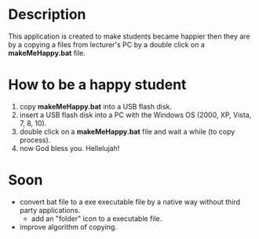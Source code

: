 # Description #
This application is created to make students became happier then they are by a copying a files from lecturer's PC by a double click on a **makeMeHappy.bat** file.

# How to be a happy student #

1. copy **makeMeHappy.bat** into a USB flash disk.
2. insert a USB flash disk into a PC with the Windows OS (2000, XP, Vista, 7, 8, 10).
3. double click on a **makeMeHappy.bat** file and wait a while (to copy process).
4. now God bless you. Hellelujah!


# Soon #

- convert bat file to a exe executable file by a native way without third party applications.
	- add an "folder" icon to a executable file.
- improve algorithm of copying.